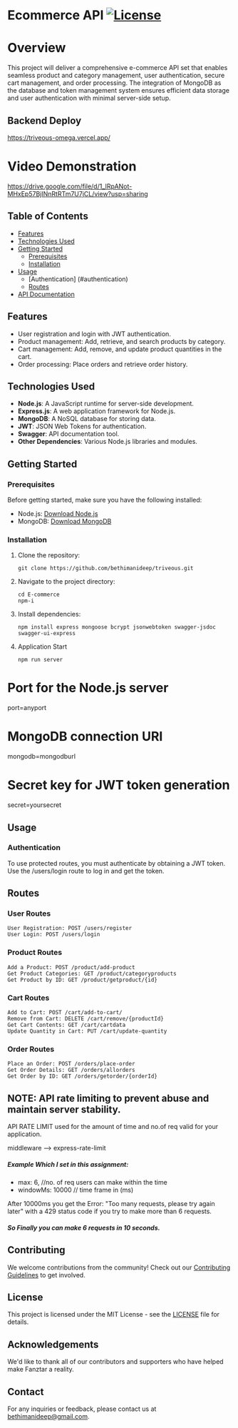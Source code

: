 # Ecommerce API [![License](https://img.shields.io/badge/License-MIT-blue.svg)](https://opensource.org/licenses/MIT)

# Overview 
This project will deliver a comprehensive e-commerce API set that enables seamless product and category management, user authentication, secure cart management, and order processing. The integration of MongoDB as the database and token management system ensures efficient data storage and user authentication with minimal server-side setup.



## Backend Deploy
https://triveous-omega.vercel.app/

# Video Demonstration
https://drive.google.com/file/d/1_IRpANot-MHxEp57BjINnRtRTm7U7jCL/view?usp=sharing
## Table of Contents

- [Features](#features)
- [Technologies Used](#technologies-used)
- [Getting Started](#getting-started)
  - [Prerequisites](#prerequisites)
  - [Installation](#installation)
- [Usage](#usage)
  - [Authentication] (#authentication)
  - [Routes](#routes)
- [API Documentation](#api-documentation)

## Features

- User registration and login with JWT authentication.
- Product management: Add, retrieve, and search products by category.
- Cart management: Add, remove, and update product quantities in the cart.
- Order processing: Place orders and retrieve order history.



## Technologies Used

- **Node.js**: A JavaScript runtime for server-side development.
- **Express.js**: A web application framework for Node.js.
- **MongoDB**: A NoSQL database for storing data.
- **JWT**: JSON Web Tokens for authentication.
- **Swagger**: API documentation tool.
- **Other Dependencies**: Various Node.js libraries and modules.

## Getting Started

### Prerequisites

Before getting started, make sure you have the following installed:

- Node.js: [Download Node.js](https://nodejs.org/)
- MongoDB: [Download MongoDB](https://www.mongodb.com/try/download/community)

### Installation

1. Clone the repository:

   ```
   git clone https://github.com/bethimanideep/triveous.git
   ```
   
2. Navigate to the project directory:
   ```
   cd E-commerce
   npm-i
   ```
   
3. Install dependencies:
   ```
   npm install express mongoose bcrypt jsonwebtoken swagger-jsdoc swagger-ui-express
   ```

4. Application Start
   ```
   npm run server
   ```

# Port for the Node.js server
port=anyport

# MongoDB connection URI
mongodb=mongodburl   

# Secret key for JWT token generation
secret=yoursecret

## Usage
### Authentication
To use protected routes, you must authenticate by obtaining a JWT token. Use the /users/login route to log in and get the token.


## Routes
### User Routes
```
User Registration: POST /users/register
User Login: POST /users/login
```
### Product Routes
```
Add a Product: POST /product/add-product
Get Product Categories: GET /product/categoryproducts
Get Product by ID: GET /product/getproduct/{id}
```
### Cart Routes
```
Add to Cart: POST /cart/add-to-cart/
Remove from Cart: DELETE /cart/remove/{productId}
Get Cart Contents: GET /cart/cartdata
Update Quantity in Cart: PUT /cart/update-quantity
```

### Order Routes
```
Place an Order: POST /orders/place-order
Get Order Details: GET /orders/allorders
Get Order by ID: GET /orders/getorder/{orderId}
```
## NOTE:  API rate limiting to prevent abuse and maintain server stability.

API RATE LIMIT used for the amount of time and no.of req valid for your application.

middleware --> express-rate-limit

##### Example Which I set in this assignment: 
 - max: 6, //no. of req users can make within the time
 - windowMs: 10000  // time frame in (ms)

After 10000ms you get the Error: "Too many requests, please try again later" with a 429 status code if you try to make more than 6 requests.
##### So Finally you can make 6 requests in 10 seconds.

## Contributing

We welcome contributions from the community! Check out our [Contributing Guidelines](CONTRIBUTING.md) to get involved.

## License

This project is licensed under the MIT License - see the [LICENSE](LICENSE) file for details.

## Acknowledgements

We'd like to thank all of our contributors and supporters who have helped make Fanztar a reality.

## Contact

For any inquiries or feedback, please contact us at [bethimanideep@gmail.com](mailto:your@email.com).   

